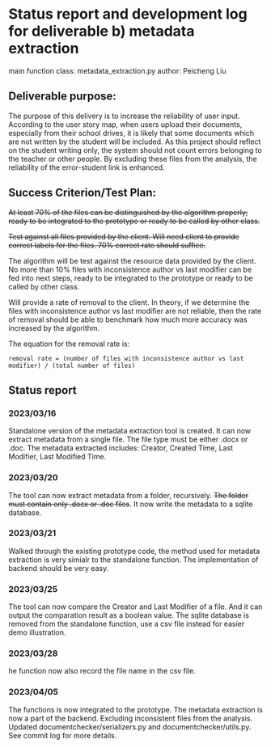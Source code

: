 # Status report and development log for deliverable b) metadata extraction 
main function class: metadata_extraction.py
author: Peicheng Liu

## Deliverable purpose: 
The purpose of this delivery is to increase the reliability of user input. According to the user story map, when users upload their documents, especially from their school drives, it is likely that some documents which are not written by the student will be included. As this project should reflect on the student writing only, the system should not count errors belonging to the teacher or other people. By excluding these files from the analysis, the reliability of the error-student link is enhanced.  

## Success Criterion/Test Plan: 
~~At least 70% of the files can be distinguished by the algorithm properly; ready to be integrated to the prototype or ready to be called by other class.~~

~~Test against all files provided by the client. Will need client to provide correct labels for the files. 70% correct rate should suffice.~~

The algorithm will be test against the resource data provided by the client. No more than 10% files with inconsistence author vs last modifier can be fed into next steps, ready to be integrated to the prototype or ready to be called by other class. 

Will provide a rate of removal to the client. In theory, if we determine the files with inconsistence author vs last modifier are not reliable, then the rate of removal should be able to benchmark how much more accuracy was increased by the algorithm. 

The equation for the removal rate is: 

    removal rate = (number of files with inconsistence author vs last modifier) / (total number of files)

## Status report
### 2023/03/16
Standalone version of the metadata extraction tool is created. It can now extract metadata from a single file. The file type must be either .docx or .doc. The metadata extracted includes: Creator, Created Time, Last Modifier, Last Modified Time. 

### 2023/03/20
The tool can now extract metadata from a folder, recursively. ~~The folder must contain only .docx or .doc files~~. It now write the metadata to a sqlite database. 

### 2023/03/21
Walked through the existing prototype code, the method used for metadata extraction is very simialr to the standalone function. The implementation of backend should be very easy.

### 2023/03/25
The tool can now compare the Creator and Last Modifier of a file. And it can output the comparation result as a boolean value. The sqlite database is removed from the standalone function, use a csv file instead for easier demo illustration. 

### 2023/03/28
he function now also record the file name in the csv file. 

### 2023/04/05
The functions is now integrated to the prototype. The metadata extraction is now a part of the backend. Excluding inconsistent files from the analysis. 
Updated documentchecker/serializers.py and documentchecker/utils.py. See commit log for more details. 
